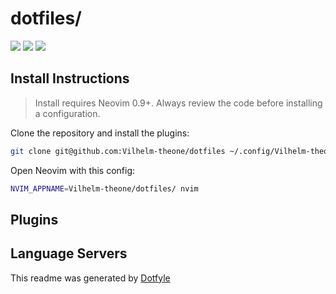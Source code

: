 # dotfiles/

<a href="https://dotfyle.com/Vilhelm-theone/dotfiles"><img src="https://dotfyle.com/Vilhelm-theone/dotfiles/badges/plugins?style=flat" /></a>
<a href="https://dotfyle.com/Vilhelm-theone/dotfiles"><img src="https://dotfyle.com/Vilhelm-theone/dotfiles/badges/leaderkey?style=flat" /></a>
<a href="https://dotfyle.com/Vilhelm-theone/dotfiles"><img src="https://dotfyle.com/Vilhelm-theone/dotfiles/badges/plugin-manager?style=flat" /></a>


## Install Instructions

 > Install requires Neovim 0.9+. Always review the code before installing a configuration.

Clone the repository and install the plugins:

```sh
git clone git@github.com:Vilhelm-theone/dotfiles ~/.config/Vilhelm-theone/dotfiles
```

Open Neovim with this config:

```sh
NVIM_APPNAME=Vilhelm-theone/dotfiles/ nvim
```

## Plugins

## Language Servers



 This readme was generated by [Dotfyle](https://dotfyle.com)
